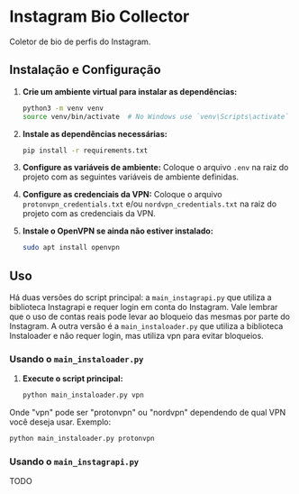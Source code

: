 # Instagram Bio Collector
Coletor de bio de perfis do Instagram.


## Instalação e Configuração
1. **Crie um ambiente virtual para instalar as dependências:**
   ```bash
   python3 -m venv venv
   source venv/bin/activate  # No Windows use `venv\Scripts\activate`
   ```
2. **Instale as dependências necessárias:**
   ```bash
   pip install -r requirements.txt
   ```
3. **Configure as variáveis de ambiente:**
   Coloque o arquivo `.env` na raiz do projeto com as seguintes variáveis de ambiente definidas.
   
4. **Configure as credenciais da VPN:**
   Coloque o arquivo `protonvpn_credentials.txt` e/ou `nordvpn_credentials.txt` na raiz do projeto com as credenciais da VPN.

5. **Instale o OpenVPN se ainda não estiver instalado:**
   ```bash
   sudo apt install openvpn
   ```

## Uso
Há duas versões do script principal: a `main_instagrapi.py` que utiliza a biblioteca Instagrapi e requer login em conta do Instagram. Vale lembrar que o uso de contas reais pode levar ao bloqueio das mesmas por parte do Instagram.
A outra versão é a `main_instaloader.py` que utiliza a biblioteca Instaloader e não requer login, mas utiliza vpn para evitar bloqueios.



### Usando o `main_instaloader.py`
1. **Execute o script principal:**
    ```bash
    python main_instaloader.py vpn
    ```

Onde "vpn" pode ser "protonvpn" ou "nordvpn" dependendo de qual VPN você deseja usar.
Exemplo:
```bash
python main_instaloader.py protonvpn
```


### Usando o `main_instagrapi.py`
TODO

